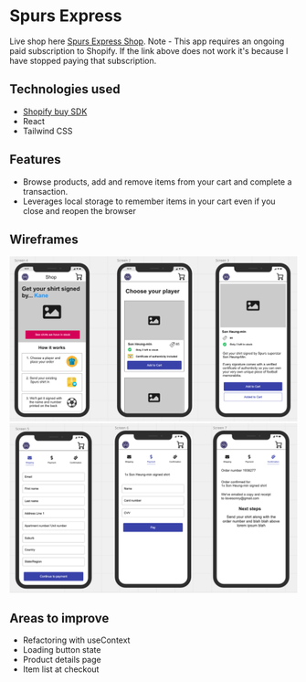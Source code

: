 # Spurs Express

Live shop here [Spurs Express Shop](https://spursexpress.netlify.app/).
Note - This app requires an ongoing paid subscription to Shopify. If the link above does not work it's because I have stopped paying that subscription.

## Technologies used

- [Shopify buy SDK](https://github.com/Shopify/js-buy-sdk)
- React
- Tailwind CSS

## Features

- Browse products, add and remove items from your cart and complete a transaction.
- Leverages local storage to remember items in your cart even if you close and reopen the browser

## Wireframes 

![Wireframe1](/public/images/wireframe1.png "Wireframe1")
![Wireframe2](/public/images/wireframe2.png "Wireframe2")


## Areas to improve
- Refactoring with useContext
- Loading button state
- Product details page
- Item list at checkout

